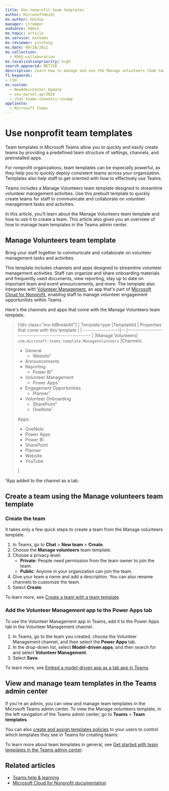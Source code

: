 ```yaml
---
title: Use nonprofit team templates
author: MicrosoftHeidi
ms.author: heidip
manager: jtremper
audience: Admin
ms.topic: article
ms.service: msteams
ms.reviewer: yinchang
ms.date: 09/28/2021
ms.collection: 
  - M365-collaboration
ms.localizationpriority: high
search.appverid: MET150
description: Learn how to manage and use the Manage volunteers team template to easily and quickly create teams for staff in your nonprofit organization to communicate and collaborate on volunteer management activities. 
f1.keywords:
- CSH
ms.custom: 
  - NewAdminCenter_Update
  - seo-marvel-apr2020
  - chat-teams-channels-revamp
appliesto: 
  - Microsoft Teams
---
```


# Use nonprofit team templates

Team templates in Microsoft Teams allow you to quickly and easily create teams by providing a predefined team structure of settings, channels, and preinstalled apps.

For nonprofit organizations, team templates can be especially powerful, as they help you to quickly deploy consistent teams across your organization. Templates also help staff to get oriented with how to effectively use Teams.

Teams includes a Manage Volunteers team template designed to streamline volunteer management activities. Use this prebuilt template to quickly create teams for staff to communicate and collaborate on volunteer management tasks and activities.

In this article, you'll learn about the Manage Volunteers team template and how to use it to create a team. This article also gives you an overview of how to manage team templates in the Teams admin center.

## Manage Volunteers team template

Bring your staff together to communicate and collaborate on volunteer management tasks and activities.

This template includes channels and apps designed to streamline volunteer management activities. Staff can organize and share onboarding materials and frequently used documents, view reporting, stay up to date on important team and event announcements, and more. The template also integrates with [Volunteer Management](/dynamics365/industry/nonprofit/volunteer-management-use), an app that's part of [Microsoft Cloud for Nonprofit](/industry/nonprofit/), enabling staff to manage volunteer engagement opportunities within Teams.

Here's the channels and apps that come with the Manage Volunteers team template.

>[!div class="mx-tdBreakAll"]
>| Template type |TemplateId | Properties that come with this template |
>| ------------------|-- |----------------------------------------------------- |
>|Manage Volunteers| `com.microsoft.teams.template.ManageVolunteers` |Channels: <ul><li>General<ul><li>Website&sup1;</li></ul><li>Announcements</li><li>Reporting<ul><li>Power BI&sup1;</li></ul></li><li>Volunteer Management<ul><li>Power Apps&sup1;</li></ul></li><li>Engagement Opportunities<ul><li>Planner&sup1;</li></ul></li><li>Volunteer Onboarding<ul><li>SharePoint&sup1;</li><li>OneNote&sup1;</li></ul></li></ul>Apps: <ul><li>OneNote</li><li>Power Apps</li><li>Power BI</li><li>SharePoint</li><li>Planner</li><li>Website</li><li>YouTube</li></ul>|

&sup1;App added to the channel as a tab.

## Create a team using the Manage volunteers team template

### Create the team

It takes only a few quick steps to create a team from the Manage volunteers template.

1. In Teams, go to **Chat** > **New team** > **Create**.
2. Choose the **Manage volunteers** team template.
3. Choose a privacy level:
    - **Private**: People need permission from the team owner to join the team.
    - **Public**: Anyone in your organization can join the team.
4. Give your team a name and add a description. You can also rename channels to customize the team.
5. Select **Create**.

To learn more, see [Create a team with a team template](https://support.microsoft.com/office/create-a-team-with-team-templates-702a2977-e662-4038-bef5-bdf8ee47b17b).

### Add the Volunteer Management app to the Power Apps tab

To use the Volunteer Management app in Teams, add it to the Power Apps tab in the Volunteer Management channel. 

1. In Teams, go to the team you created, choose the Volunteer Management channel, and then select the **Power Apps** tab.
2. In the drop-down list, select **Model-driven apps**, and then search for and select **Volunteer Management**.
3. Select **Save**.

To learn more, see [Embed a model-driven app as a tab app in Teams](/powerapps/teams/embed-model-driven-teams-tab).

## View and manage team templates in the Teams admin center

If you're an admin, you can view and manage team templates in the Microsoft Teams admin center. To view the Manage volunteers template, in the left navigation of the Teams admin center, go to **Teams** > **Team templates**.

You can also [create and assign templates policies](templates-policies.md) to your users to control which templates they see in Teams for creating teams.

To learn more about team templates in general, see [Get started with team templates in the Teams admin center](get-started-with-teams-templates-in-the-admin-console.md).

## Related articles

- [Teams help & learning](https://support.microsoft.com/teams)
- [Microsoft Cloud for Nonprofit documentation](/industry/nonprofit/)
